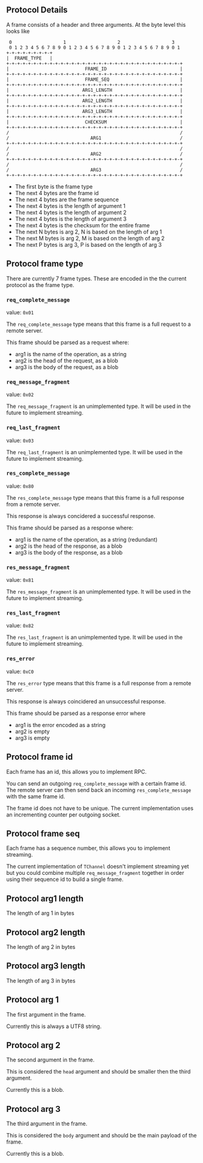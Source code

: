 ## Protocol Details

A frame consists of a header and three arguments. At the byte
    level this looks like

```
 0                   1                   2                   3
 0 1 2 3 4 5 6 7 8 9 0 1 2 3 4 5 6 7 8 9 0 1 2 3 4 5 6 7 8 9 0 1
+-+-+-+-+-+-+-+-+
|  FRAME_TYPE   |
+-+-+-+-+-+-+-+-+-+-+-+-+-+-+-+-+-+-+-+-+-+-+-+-+-+-+-+-+-+-+-+-+
|                            FRAME_ID                           |
+-+-+-+-+-+-+-+-+-+-+-+-+-+-+-+-+-+-+-+-+-+-+-+-+-+-+-+-+-+-+-+-+
|                            FRAME_SEQ                          |
+-+-+-+-+-+-+-+-+-+-+-+-+-+-+-+-+-+-+-+-+-+-+-+-+-+-+-+-+-+-+-+-+
|                           ARG1_LENGTH                         |
+-+-+-+-+-+-+-+-+-+-+-+-+-+-+-+-+-+-+-+-+-+-+-+-+-+-+-+-+-+-+-+-+
|                           ARG2_LENGTH                         |
+-+-+-+-+-+-+-+-+-+-+-+-+-+-+-+-+-+-+-+-+-+-+-+-+-+-+-+-+-+-+-+-+
|                           ARG3_LENGTH                         |
+-+-+-+-+-+-+-+-+-+-+-+-+-+-+-+-+-+-+-+-+-+-+-+-+-+-+-+-+-+-+-+-+
|                            CHECKSUM                           |
+-+-+-+-+-+-+-+-+-+-+-+-+-+-+-+-+-+-+-+-+-+-+-+-+-+-+-+-+-+-+-+-+
/                                                               /
/                              ARG1                             /
+-+-+-+-+-+-+-+-+-+-+-+-+-+-+-+-+-+-+-+-+-+-+-+-+-+-+-+-+-+-+-+-+
/                                                               /
/                              ARG2                             /
+-+-+-+-+-+-+-+-+-+-+-+-+-+-+-+-+-+-+-+-+-+-+-+-+-+-+-+-+-+-+-+-+
/                                                               /
/                              ARG3                             /
+-+-+-+-+-+-+-+-+-+-+-+-+-+-+-+-+-+-+-+-+-+-+-+-+-+-+-+-+-+-+-+-+
```

 - The first byte is the frame type
 - The next 4 bytes are the frame id
 - The next 4 bytes are the frame sequence
 - The next 4 bytes is the length of argument 1
 - The next 4 bytes is the length of argument 2
 - The next 4 bytes is the length of argument 3
 - The next 4 bytes is the checksum for the entire frame
 - The next N bytes is arg 2, N is based on the length of arg 1
 - The next M bytes is arg 2, M is based on the length of arg 2
 - The next P bytes is arg 3, P is based on the length of arg 3

## Protocol frame type

There are currently 7 frame types. These are encoded in the
    the current protocol as the frame type.

### `req_complete_message`

value: `0x01`

The `req_complete_message` type means that this frame is a full
    request to a remote server.

This frame should be parsed as a request where:

 - arg1 is the name of the operation, as a string
 - arg2 is the head of the request, as a blob
 - arg3 is the body of the request, as a blob

### `req_message_fragment`

value: `0x02`

The `req_message_fragment` is an unimplemented type. It will
    be used in the future to implement streaming.

### `req_last_fragment`

value: `0x03`

The `req_last_fragment` is an unimplemented type. It will
    be used in the future to implement streaming.

### `res_complete_message`

value: `0x80`

The `res_complete_message` type means that this frame is a full
    response from a remote server.

This response is always concidered a successful response.

This frame should be parsed as a response where:

 - arg1 is the name of the operation, as a string (redundant)
 - arg2 is the head of the response, as a blob
 - arg3 is the body of the response, as a blob

### `res_message_fragment`

value: `0x81`

The `res_message_fragment` is an unimplemented type. It will
    be used in the future to implement streaming.

### `res_last_fragment`

value: `0x82`

The `res_last_fragment` is an unimplemented type. It will
    be used in the future to implement streaming.

### `res_error`

value: `0xC0`

The `res_error` type means that this frame is a full response
    from a remote server.

This response is always coincidered an unsuccessful response.

This frame should be parsed as a response error where

 - arg1 is the error encoded as a string
 - arg2 is empty
 - arg3 is empty

## Protocol frame id

Each frame has an id, this allows you to implement RPC.

You can send an outgoing `req_complete_message` with a certain
    frame id. The remote server can then send back an incoming
    `res_complete_message` with the same frame id.

The frame id does not have to be unique. The current
    implementation uses an incrementing counter per outgoing
    socket.

## Protocol frame seq

Each frame has a sequence number, this allows you to implement 
    streaming.

The current implementation of `TChannel` doesn't implement
    streaming yet but you could combine multiple
    `req_message_fragment` together in order using their
    sequence id to build a single frame.

## Protocol arg1 length

The length of arg 1 in bytes

## Protocol arg2 length

The length of arg 2 in bytes

## Protocol arg3 length

The length of arg 3 in bytes

## Protocol arg 1

The first argument in the frame.

Currently this is always a UTF8 string.

## Protocol arg 2

The second argument in the frame.

This is considered the `head` argument and should be smaller
    then the third argument.

Currently this is a blob.

## Protocol arg 3

The third argument in the frame.

This is considered the `body` argument and should be the main
    payload of the frame.

Currently this is a blob.
